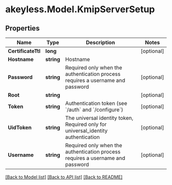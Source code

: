 # akeyless.Model.KmipServerSetup

## Properties

Name | Type | Description | Notes
------------ | ------------- | ------------- | -------------
**CertificateTtl** | **long** |  | [optional] 
**Hostname** | **string** | Hostname | 
**Password** | **string** | Required only when the authentication process requires a username and password | [optional] 
**Root** | **string** |  | [optional] 
**Token** | **string** | Authentication token (see &#x60;/auth&#x60; and &#x60;/configure&#x60;) | [optional] 
**UidToken** | **string** | The universal identity token, Required only for universal_identity authentication | [optional] 
**Username** | **string** | Required only when the authentication process requires a username and password | [optional] 

[[Back to Model list]](../README.md#documentation-for-models) [[Back to API list]](../README.md#documentation-for-api-endpoints) [[Back to README]](../README.md)

